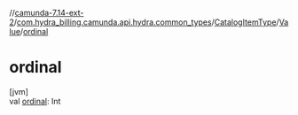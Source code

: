 //[camunda-7.14-ext-2](../../../../index.md)/[com.hydra_billing.camunda.api.hydra.common_types](../../index.md)/[CatalogItemType](../index.md)/[Value](index.md)/[ordinal](ordinal.md)

# ordinal

[jvm]\
val [ordinal](ordinal.md): Int
